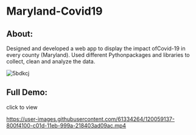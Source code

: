 # Maryland-Covid19
## About: 
Designed and developed a web app to display the impact ofCovid-19 in every county (Maryland). Used different Pythonpackages and libraries to collect, clean and analyze the data.


![5bdkcj](https://user-images.githubusercontent.com/61334264/120059114-4fc7a280-c01d-11eb-881f-ebfcebd8d8ea.gif)


## Full Demo:
click to view



https://user-images.githubusercontent.com/61334264/120059137-800f4100-c01d-11eb-999a-218403ad09ac.mp4

















